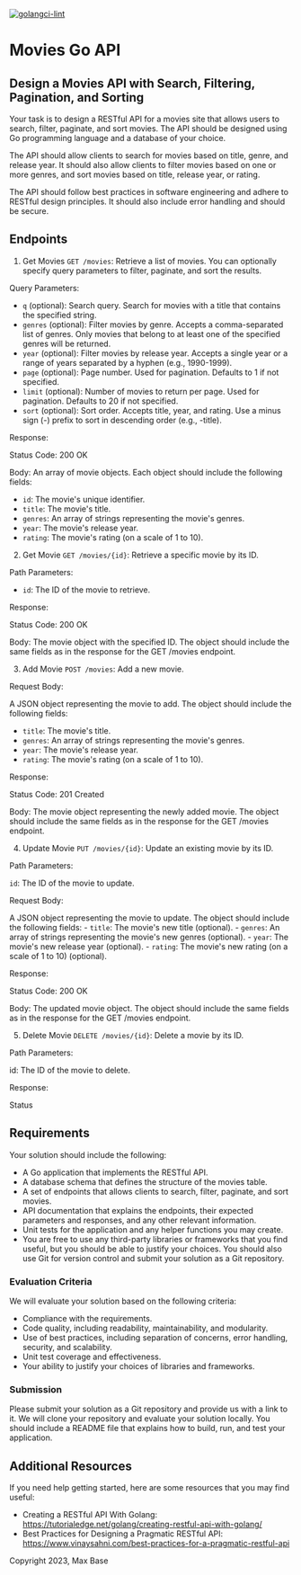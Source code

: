 [![golangci-lint](https://github.com/BaseMax/MoviesGoAPI/actions/workflows/golangci-lint.yml/badge.svg?branch=main)](https://github.com/BaseMax/MoviesGoAPI/actions/workflows/golangci-lint.yml)

# Movies Go API

## Design a Movies API with Search, Filtering, Pagination, and Sorting

Your task is to design a RESTful API for a movies site that allows users to search, filter, paginate, and sort movies. The API should be designed using Go programming language and a database of your choice.

The API should allow clients to search for movies based on title, genre, and release year. It should also allow clients to filter movies based on one or more genres, and sort movies based on title, release year, or rating.

The API should follow best practices in software engineering and adhere to RESTful design principles. It should also include error handling and should be secure.

## Endpoints

1. Get Movies `GET /movies`: Retrieve a list of movies. You can optionally specify query parameters to filter, paginate, and sort the results.

Query Parameters:

  - `q` (optional): Search query. Search for movies with a title that contains the specified string.
  - `genres` (optional): Filter movies by genre. Accepts a comma-separated list of genres. Only movies that belong to at least one of the specified genres will be returned.
  - `year` (optional): Filter movies by release year. Accepts a single year or a range of years separated by a hyphen (e.g., 1990-1999).
  - `page` (optional): Page number. Used for pagination. Defaults to 1 if not specified.
  - `limit` (optional): Number of movies to return per page. Used for pagination. Defaults to 20 if not specified.
  - `sort` (optional): Sort order. Accepts title, year, and rating. Use a minus sign (-) prefix to sort in descending order (e.g., -title).

Response:

  Status Code: 200 OK

  Body: An array of movie objects. Each object should include the following fields:
   - `id`: The movie's unique identifier.
   - `title`: The movie's title.
   - `genres`: An array of strings representing the movie's genres.
   - `year`: The movie's release year.
   - `rating`: The movie's rating (on a scale of 1 to 10).

2. Get Movie `GET /movies/{id}`: Retrieve a specific movie by its ID.

Path Parameters:

  - `id`: The ID of the movie to retrieve.

Response:

  Status Code: 200 OK

  Body: The movie object with the specified ID. The object should include the same fields as in the response for the GET /movies endpoint.


3. Add Movie `POST /movies`: Add a new movie.

Request Body:

  A JSON object representing the movie to add. The object should include the following fields:
   - `title`: The movie's title.
   -  `genres`: An array of strings representing the movie's genres.
   -  `year`: The movie's release year.
   -  `rating`: The movie's rating (on a scale of 1 to 10).

Response:

  Status Code: 201 Created
  
  Body: The movie object representing the newly added movie. The object should include the same fields as in the response for the GET /movies endpoint.

4. Update Movie `PUT /movies/{id}`: Update an existing movie by its ID.

Path Parameters:

  `id`: The ID of the movie to update.

Request Body:

  A JSON object representing the movie to update. The object should include the following fields:
    - `title`: The movie's new title (optional).
    - `genres`: An array of strings representing the movie's new genres (optional).
    - `year`: The movie's new release year (optional).
    - `rating`: The movie's new rating (on a scale of 1 to 10) (optional).

Response:

  Status Code: 200 OK

  Body: The updated movie object. The object should include the same fields as in the response for the GET /movies endpoint.

5. Delete Movie `DELETE /movies/{id}`: Delete a movie by its ID.

Path Parameters:

  id: The ID of the movie to delete.

Response:

  Status

## Requirements

Your solution should include the following:

- A Go application that implements the RESTful API.
- A database schema that defines the structure of the movies table.
- A set of endpoints that allows clients to search, filter, paginate, and sort movies.
- API documentation that explains the endpoints, their expected parameters and responses, and any other relevant information.
- Unit tests for the application and any helper functions you may create.
- You are free to use any third-party libraries or frameworks that you find useful, but you should be able to justify your choices. You should also use Git for version control and submit your solution as a Git repository.

### Evaluation Criteria

We will evaluate your solution based on the following criteria:

- Compliance with the requirements.
- Code quality, including readability, maintainability, and modularity.
- Use of best practices, including separation of concerns, error handling, security, and scalability.
- Unit test coverage and effectiveness.
- Your ability to justify your choices of libraries and frameworks.

### Submission

Please submit your solution as a Git repository and provide us with a link to it. We will clone your repository and evaluate your solution locally. You should include a README file that explains how to build, run, and test your application.

## Additional Resources

If you need help getting started, here are some resources that you may find useful:

- Creating a RESTful API With Golang: https://tutorialedge.net/golang/creating-restful-api-with-golang/
- Best Practices for Designing a Pragmatic RESTful API: https://www.vinaysahni.com/best-practices-for-a-pragmatic-restful-api

Copyright 2023, Max Base
